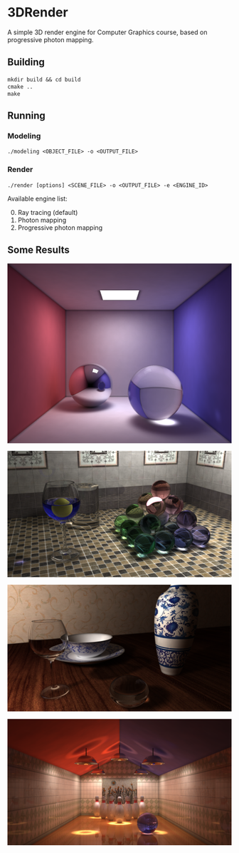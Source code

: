 # 3DRender
A simple 3D render engine for Computer Graphics course, based on progressive photon mapping.

## Building
```
mkdir build && cd build
cmake ..
make
```

## Running
### Modeling
```
./modeling <OBJECT_FILE> -o <OUTPUT_FILE>
```

### Render
```
./render [options] <SCENE_FILE> -o <OUTPUT_FILE> -e <ENGINE_ID>
```

Available engine list:

0. Ray tracing (default)
1. Photon mapping
2. Progressive photon mapping

## Some Results

![cornell_box](results/cornell_box_ppm.png "Cornell box")

![ball_pyramid_glass](results/ball_pyramid_glass.png "Ball pyramid and a glass with liquid")

![desktop_objects_glass](results/desktop_objects_glass.png "Porcelains and a empty glass")

![bowlings](results/bowlings.png "Bowlings under light")
